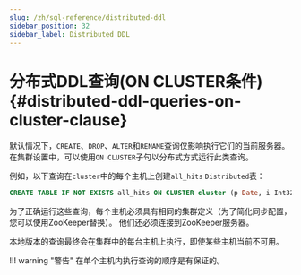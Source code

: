 ```yaml
---
slug: /zh/sql-reference/distributed-ddl
sidebar_position: 32
sidebar_label: Distributed DDL
---
```


# 分布式DDL查询(ON CLUSTER条件) {#distributed-ddl-queries-on-cluster-clause}

默认情况下，`CREATE`、`DROP`、`ALTER`和`RENAME`查询仅影响执行它们的当前服务器。 在集群设置中，可以使用`ON CLUSTER`子句以分布式方式运行此类查询。

例如，以下查询在`cluster`中的每个主机上创建`all_hits` `Distributed`表：

``` sql
CREATE TABLE IF NOT EXISTS all_hits ON CLUSTER cluster (p Date, i Int32) ENGINE = Distributed(cluster, default, hits)
```

为了正确运行这些查询，每个主机必须具有相同的集群定义（为了简化同步配置，您可以使用ZooKeeper替换）。 他们还必须连接到ZooKeeper服务器。

本地版本的查询最终会在集群中的每台主机上执行，即使某些主机当前不可用。

!!! warning "警告"
在单个主机内执行查询的顺序是有保证的。

